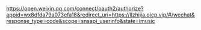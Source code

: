 https://open.weixin.qq.com/connect/oauth2/authorize?appid=wx8dfda79a073efa18&redirect_uri=https://llzhijia.oicp.vip/#/wechat&response_type=code&scope=snsapi_userinfo&state=imusic
